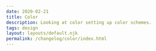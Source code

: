 ```yaml
---
date: 2020-02-21
title: Color
description: Looking at color setting up color schemes.
tags: design
layout: layouts/default.njk
permalink: /changelog/color/index.html
---
```

